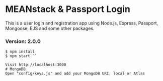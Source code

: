 
# MEANstack & Passport Login
This is a user login and registration app using Node.js, Express, Passport, Mongoose, EJS and some other packages.

### Version: 2.0.0
```Usage
$ npm install
$ npm start```

Visit http://localhost:3000
# MongoDB
Open "config/keys.js" and add your MongoDB URI, local or Atlas
